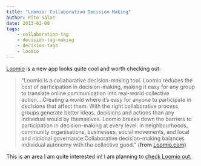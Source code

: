 ```yaml
---
title: "Loomio: Collaborative Decision Making"
author: Pito Salas
date: 2013-02-08
tags:
    - collaboration-tag
    - decision-tag-making
    - decision-tags
    - loomio
---
```




[Loomio](<https://www.loomio.org>) is a new app looks quite cool and worth
checking out:

> "Loomio is a collaborative decision-making tool. Loomio reduces the cost of
> participation in decision-making, making it easy for any group to translate
> online communication into real-world collective action….Creating a world
> where it’s easy for anyone to participate in decisions that affect them.
> With the right collaborative process, groups generate better ideas,
> decisions and actions than any individual would by themselves. Loomio breaks
> down the barriers to participation in decision-making at every level: in
> neighbourhoods, community organisations, businesses, social movements, and
> local and national governance.Collaborative decision-making balances
> individual autonomy with the collective good." (**from**
> [Loomio.com)](<https://www.loomio.org>)

This is an area I am quite interested in! I am planning to [check Loomio
out.](<https://www.loomio.org>)



